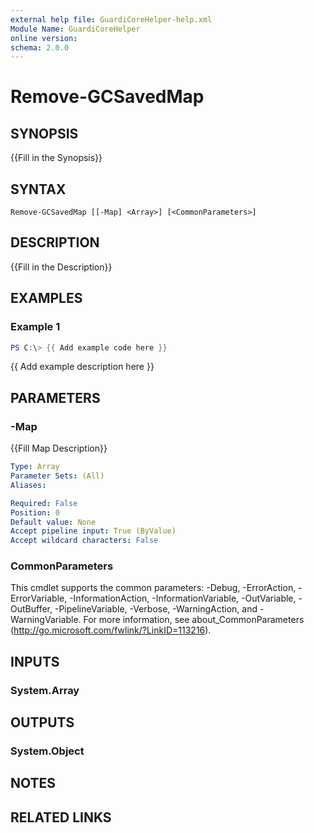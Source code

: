 ```yaml
---
external help file: GuardiCoreHelper-help.xml
Module Name: GuardiCoreHelper
online version:
schema: 2.0.0
---
```


# Remove-GCSavedMap

## SYNOPSIS
{{Fill in the Synopsis}}

## SYNTAX

```
Remove-GCSavedMap [[-Map] <Array>] [<CommonParameters>]
```

## DESCRIPTION
{{Fill in the Description}}

## EXAMPLES

### Example 1
```powershell
PS C:\> {{ Add example code here }}
```

{{ Add example description here }}

## PARAMETERS

### -Map
{{Fill Map Description}}

```yaml
Type: Array
Parameter Sets: (All)
Aliases:

Required: False
Position: 0
Default value: None
Accept pipeline input: True (ByValue)
Accept wildcard characters: False
```

### CommonParameters
This cmdlet supports the common parameters: -Debug, -ErrorAction, -ErrorVariable, -InformationAction, -InformationVariable, -OutVariable, -OutBuffer, -PipelineVariable, -Verbose, -WarningAction, and -WarningVariable.
For more information, see about_CommonParameters (http://go.microsoft.com/fwlink/?LinkID=113216).

## INPUTS

### System.Array

## OUTPUTS

### System.Object
## NOTES

## RELATED LINKS
